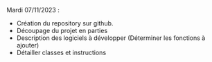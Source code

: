 Mardi 07/11/2023 : 

- Création du repository sur github.
- Découpage du projet en parties
- Description des logiciels à développer (Déterminer les fonctions à ajouter)
- Détailler classes et instructions
